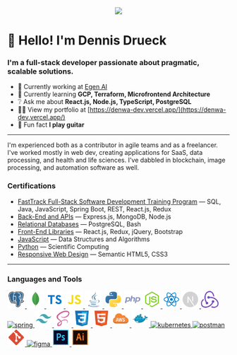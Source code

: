 <div width="100%" align="center">
<a href="https://denwa-dev.vercel.app/">
<img src="https://user-images.githubusercontent.com/113398750/225261507-aec19b47-e576-4d39-b878-d9724f7d3bb6.png">
</div>
</a>
</div>
<h1 align="left">👋 Hello! I'm Dennis Drueck</h1>

<h3 align="left">I'm a full-stack developer passionate about pragmatic, scalable solutions. </h3>

-   🔭 Currently working at [Egen AI](https://egen.ai/)
-   🌱 Currently learning **GCP, Terraform, Microfrontend Architecture**
-   ❔ Ask me about **React.js, Node.js, TypeScript, PostgreSQL** 
-   👨‍💻 View my portfolio at [https://denwa-dev.vercel.app/](https://denwa-dev.vercel.app/)
-   🎸 Fun fact **I play guitar**

<hr>
I'm experienced both as a contributor in agile teams and as a freelancer. I've worked mostly in web dev, creating applications for SaaS, data processing, and health and life sciences. I've dabbled in blockchain, image processing, and automation software as well. 

<h3 align="left">Certifications</h3>

-   [FastTrack Full-Stack Software Development Training Program](https://www.credential.net/fd384cd9-1520-4b46-8b24-56fdc291dbca) — SQL, Java, JavaScript, Spring Boot, REST, React.js, Redux
-   [Back-End and APIs](https://www.freecodecamp.org/certification/denwadev/back-end-development-and-apis) — Express.js, MongoDB, Node.js
-   [Relational Databases](https://www.freecodecamp.org/certification/denwadev/relational-database-v8) — PostgreSQL, Bash
-   [Front-End Libraries](https://www.freecodecamp.org/certification/denwadev/front-end-development-libraries) — React.js, Redux, jQuery, Bootstrap
-   [JavaScript](https://www.freecodecamp.org/certification/denwadev/javascript-algorithms-and-data-structures) — Data Structures and Algorithms
-   [Python](https://www.freecodecamp.org/certification/denwadev/scientific-computing-with-python) — Scientific Computing
-   [Responsive Web Design](https://www.freecodecamp.org/certification/denwadev/responsive-web-design) — Semantic HTML5, CSS3

<hr>

<h3 align="left">Languages and Tools</h3>

<div>
<a href="https://www.postgresql.org" target="_blank" rel="noreferrer"> 
<img src="https://raw.githubusercontent.com/vscode-icons/vscode-icons/master/icons/file_type_pgsql.svg" width="40" height="40">
</a> 
<a href="https://www.mongodb.com/" target="_blank" rel="noreferrer"> 
<img src="https://raw.githubusercontent.com/vscode-icons/vscode-icons/master/icons/file_type_mongo.svg" width="40" height="40">
</a>  
<a href="https://www.typescriptlang.org/" target="_blank" rel="noreferrer"> 
<img src="https://raw.githubusercontent.com/vscode-icons/vscode-icons/master/icons/file_type_typescript.svg" width="40" height="40">
</a> 
<a href="https://developer.mozilla.org/en-US/docs/Web/JavaScript" target="_blank" rel="noreferrer"> 
<img src="https://raw.githubusercontent.com/vscode-icons/vscode-icons/master/icons/file_type_js.svg" width="40" height="40">
</a> 
<a href="https://www.java.com" target="_blank" rel="noreferrer"> 
<img src="https://raw.githubusercontent.com/vscode-icons/vscode-icons/master/icons/file_type_java.svg" width="40" height="40">
</a>
<a href="https://www.python.org" target="_blank" rel="noreferrer"> 
<img src="https://raw.githubusercontent.com/vscode-icons/vscode-icons/master/icons/file_type_python.svg" width="40" height="40">
</a> 
<a href="https://www.php.net" target="_blank" rel="noreferrer"> 
<img src="https://raw.githubusercontent.com/vscode-icons/vscode-icons/master/icons/file_type_php3.svg" width="40" height="40">
</a> 
<a href="https://nodejs.org" target="_blank" rel="noreferrer"> 
<img src="https://raw.githubusercontent.com/vscode-icons/vscode-icons/master/icons/file_type_node.svg" width="40" height="40">
</a> 
<a href="https://reactjs.org/" target="_blank" rel="noreferrer"> 
<img src="https://raw.githubusercontent.com/vscode-icons/vscode-icons/master/icons/file_type_reactts.svg" width="40" height="40">
</a> 
<a href="https://nextjs.org/" target="_blank" rel="noreferrer"> 
<img src="https://raw.githubusercontent.com/vscode-icons/vscode-icons/master/icons/file_type_next.svg" width="40" height="40">
</a>  
<a href="https://redux.js.org" target="_blank" rel="noreferrer"> 
<img src="https://raw.githubusercontent.com/devicons/devicon/master/icons/redux/redux-original.svg" alt="redux" width="40" height="40"/> 
</a> 
<a href="https://spring.io/" target="_blank" rel="noreferrer"> 
<img src="https://www.vectorlogo.zone/logos/springio/springio-icon.svg" alt="spring" width="40" height="40"/> 
</a> 
<a href="https://tailwindcss.com/" target="_blank" rel="noreferrer"> 
<img src="https://raw.githubusercontent.com/vscode-icons/vscode-icons/master/icons/file_type_tailwind.svg" width="40" height="40">
</a> 
<a href="https://sass-lang.com" target="_blank" rel="noreferrer"> 
<img src="https://raw.githubusercontent.com/vscode-icons/vscode-icons/master/icons/file_type_scss.svg" width="40" height="40">
</a> 
<a href="https://www.w3schools.com/css/" target="_blank" rel="noreferrer"> 
<img src="https://raw.githubusercontent.com/vscode-icons/vscode-icons/master/icons/file_type_css.svg" width="40" height="40">
</a> 
<a href="https://www.w3.org/html/" target="_blank" rel="noreferrer"> 
<img src="https://raw.githubusercontent.com/vscode-icons/vscode-icons/master/icons/file_type_html.svg" width="40" height="40">
</a> 
<a href="https://aws.amazon.com" target="_blank" rel="noreferrer"> 
<img src="https://raw.githubusercontent.com/vscode-icons/vscode-icons/master/icons/file_type_aws.svg" width="40" height="40">
</a> 
<a href="https://www.docker.com/" target="_blank" rel="noreferrer"> 
<img src="https://raw.githubusercontent.com/vscode-icons/vscode-icons/master/icons/file_type_docker.svg" width="40" height="40">
</a> 
<a href="https://kubernetes.io" target="_blank" rel="noreferrer"> 
<img src="https://www.vectorlogo.zone/logos/kubernetes/kubernetes-icon.svg" alt="kubernetes" width="40" height="40"/> 
</a> 
<a href="https://postman.com" target="_blank" rel="noreferrer"> 
<img src="https://www.vectorlogo.zone/logos/getpostman/getpostman-icon.svg" alt="postman" width="40" height="40"/> 
</a>
<a href="https://git-scm.com/" target="_blank" rel="noreferrer"> 
<img src="https://raw.githubusercontent.com/vscode-icons/vscode-icons/master/icons/file_type_git.svg" width="40" height="40">
</a> 
<a href="https://www.figma.com/" target="_blank" rel="noreferrer"> 
<img src="https://www.vectorlogo.zone/logos/figma/figma-icon.svg" alt="figma" width="40" height="40"/> 
</a> 
<a href="https://www.photoshop.com/en" target="_blank" rel="noreferrer"> 
<img src="https://raw.githubusercontent.com/vscode-icons/vscode-icons/master/icons/file_type_photoshop.svg" width="40" height="40">
</a> 
<a href="https://www.adobe.com/in/products/illustrator.html" target="_blank" rel="noreferrer"> 
<img src="https://raw.githubusercontent.com/vscode-icons/vscode-icons/master/icons/file_type_ai.svg" width="40" height="40">
</a> 
</div>
